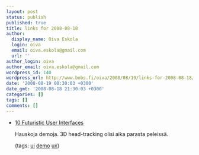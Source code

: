 ```yaml
---
layout: post
status: publish
published: true
title: links for 2008-08-18
author:
  display_name: Oiva Eskola
  login: oiva
  email: oiva.eskola@gmail.com
  url: ''
author_login: oiva
author_email: oiva.eskola@gmail.com
wordpress_id: 140
wordpress_url: http://www.bobs.fi/oiva/2008/08/19/links-for-2008-08-18/
date: '2008-08-19 00:30:03 +0300'
date_gmt: '2008-08-18 21:30:03 +0300'
categories: []
tags: []
comments: []
---
```

<ul class="delicious">
<li>
<div class="delicious-link"><a href="http://www.smashingmagazine.com/2008/08/17/10-futuristic-user-interfaces/">10 Futuristic User Interfaces</a></div></p>
<div class="delicious-extended">Hauskoja demoja. 3D head-tracking olisi aika parasta peleissä.</div></p>
<div class="delicious-tags">(tags: <a href="http://delicious.com/oiva/ui">ui</a> <a href="http://delicious.com/oiva/demo">demo</a> <a href="http://delicious.com/oiva/ux">ux</a>)</div><br />
            </li></ul>
